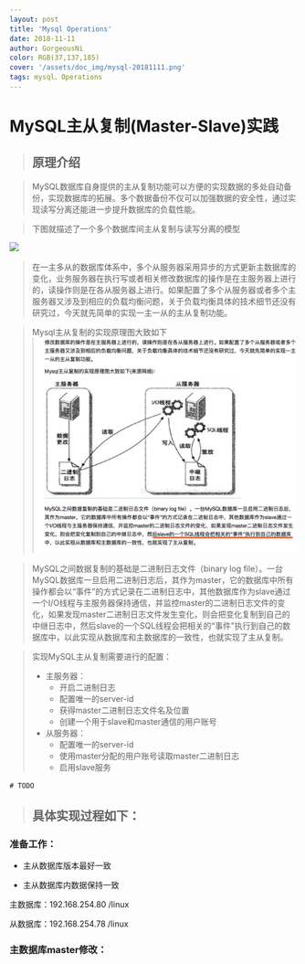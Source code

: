```yaml
--- 
layout: post
title: 'Mysql Operations'
date: 2018-11-11
author: GorgeousNi
color: RGB(37,137,185)
cover: '/assets/doc_img/mysql-20181111.png'
tags: mysql、Operations
---
```



# MySQL主从复制(Master-Slave)实践

> ## 原理介绍

> MySQL数据库自身提供的主从复制功能可以方便的实现数据的多处自动备份，实现数据库的拓展。多个数据备份不仅可以加强数据的安全性，通过实现读写分离还能进一步提升数据库的负载性能。

> 下图就描述了一个多个数据库间主从复制与读写分离的模型

![](/assets/doc_img/mysql-2018111101.png)


> 在一主多从的数据库体系中，多个从服务器采用异步的方式更新主数据库的变化，业务服务器在执行写或者相关修改数据库的操作是在主服务器上进行的，读操作则是在各从服务器上进行。如果配置了多个从服务器或者多个主服务器又涉及到相应的负载均衡问题，关于负载均衡具体的技术细节还没有研究过，今天就先简单的实现一主一从的主从复制功能。

> Mysql主从复制的实现原理图大致如下
![](/assets/doc_img/mysql-20181111.png)

> MySQL之间数据复制的基础是二进制日志文件（binary log file）。一台MySQL数据库一旦启用二进制日志后，其作为master，它的数据库中所有操作都会以“事件”的方式记录在二进制日志中，其他数据库作为slave通过一个I/O线程与主服务器保持通信，并监控master的二进制日志文件的变化，如果发现master二进制日志文件发生变化，则会把变化复制到自己的中继日志中，然后slave的一个SQL线程会把相关的“事件”执行到自己的数据库中，以此实现从数据库和主数据库的一致性，也就实现了主从复制。

>实现MySQL主从复制需要进行的配置：
> * 主服务器：   
>   * 开启二进制日志
>   * 配置唯一的server-id
>   * 获得master二进制日志文件名及位置
>   * 创建一个用于slave和master通信的用户账号
> * 从服务器：
>   * 配置唯一的server-id
>   * 使用master分配的用户账号读取master二进制日志
>   * 启用slave服务


```
# TODO
```

> ## 具体实现过程如下：

### 准备工作：

* 主从数据库版本最好一致

* 主从数据库内数据保持一致

主数据库：192.168.254.80 /linux

从数据库：192.168.254.78 /linux

### 主数据库master修改：

